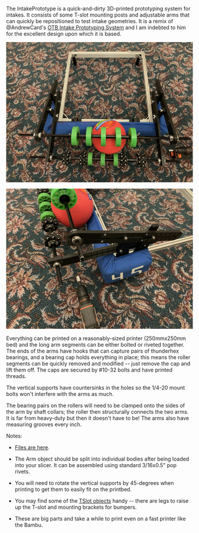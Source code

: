 The IntakePrototype is a quick-and-dirty 3D-printed prototyping system for intakes. It consists of some T-slot mounting posts and adjustable arms that can quickly be repositioned to test intake geometries. It is a remix of @AndrewCard's [OTB Intake Prototyping System](https://www.chiefdelphi.com/t/otb-intake-prototyping-system/445544) and I am indebted to him for the excellent design upon which it is based.

![](Images/IMG_2655.jpg)

![](Images/IMG_2656.jpg)

Everything can be printed on a reasonably-sized printer (250mmx250mm bed) and the long arm segments can be either bolted or riveted together. The ends of the arms have hooks that can capture pairs of thunderhex bearings, and a bearing cap holds everything in place; this means the roller segments can be quickly removed and modified -- just remove the cap and lift them off. The caps are secured by #10-32 bolts and have printed threads.

The vertical supports have countersinks in the holes so the 1/4-20 mount bolts won't interfere with the arms as much.

The bearing pairs on the rollers will need to be clamped onto the sides of the arm by shaft collars; the roller then structurally connects the two arms. It is far from heavy-duty but then it doesn't have to be! The arms also have measuring grooves every inch.

Notes:

* [Files are here](Files).

* The Arm object should be split into individual bodies after being loaded into your slicer. It can be assembled using standard 3/16x0.5" pop rivets.

* You will need to rotate the vertical supports by 45-degrees when printing to get them to easily fit on the printbed.

* You may find some of the [TSlot objects](/Useful/TSlot/) handy -- there are legs to raise up the T-slot and mounting brackets for bumpers.

* These are big parts and take a while to print even on a fast printer like the Bambu.

